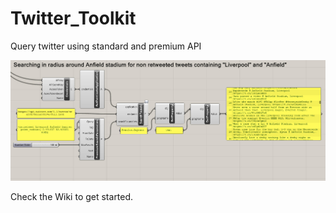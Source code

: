 # Twitter_Toolkit
Query twitter using standard and premium API

![Using the Twitter_Toolkit Premium](https://github.com/BHoM/Twitter_Toolkit/blob/master/Example/twitter1.jpg)

Check the Wiki to get started.


